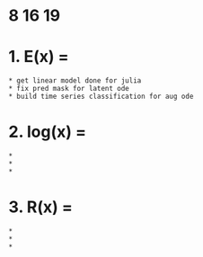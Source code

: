 # 8 16 19

# 1. E(x) = 
	* get linear model done for julia 
	* fix pred mask for latent ode
	* build time series classification for aug ode

# 2. log(x) = 
	*
	*
	* 

# 3. R(x) = 
	*
	*	
	*
